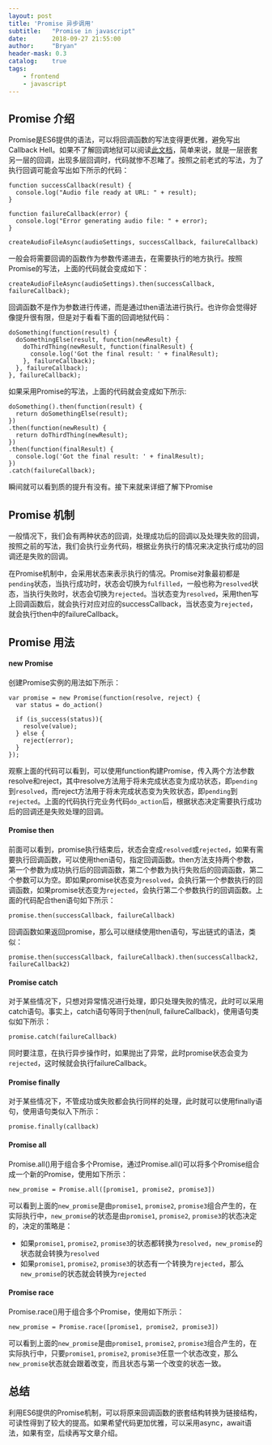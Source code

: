 ```yaml
---
layout: post
title: 'Promise 异步调用'
subtitle:   "Promise in javascript"
date:       2018-09-27 21:55:00
author:     "Bryan"
header-mask: 0.3
catalog:    true
tags:
    - frontend
    - javascript
---
```


## Promise 介绍
Promise是ES6提供的语法，可以将回调函数的写法变得更优雅，避免写出Callback Hell。如果不了解回调地狱可以阅读[此文档](http://callbackhell.com/)，简单来说，就是一层嵌套另一层的回调，出现多层回调时，代码就惨不忍睹了。按照之前老式的写法，为了执行回调可能会写出如下所示的代码：

```
function successCallback(result) {
  console.log("Audio file ready at URL: " + result);
}

function failureCallback(error) {
  console.log("Error generating audio file: " + error);
}

createAudioFileAsync(audioSettings, successCallback, failureCallback)
```
一般会将需要回调的函数作为参数传递进去，在需要执行的地方执行。按照Promise的写法，上面的代码就会变成如下：

```
createAudioFileAsync(audioSettings).then(successCallback, failureCallback);
```
回调函数不是作为参数进行传递，而是通过then语法进行执行。也许你会觉得好像提升很有限，但是对于看看下面的回调地狱代码：

```
doSomething(function(result) {
  doSomethingElse(result, function(newResult) {
    doThirdThing(newResult, function(finalResult) {
      console.log('Got the final result: ' + finalResult);
    }, failureCallback);
  }, failureCallback);
}, failureCallback);
```
如果采用Promise的写法，上面的代码就会变成如下所示:

```
doSomething().then(function(result) {
  return doSomethingElse(result);
})
.then(function(newResult) {
  return doThirdThing(newResult);
})
.then(function(finalResult) {
  console.log('Got the final result: ' + finalResult);
})
.catch(failureCallback);
```
瞬间就可以看到质的提升有没有。接下来就来详细了解下Promise

## Promise 机制
一般情况下，我们会有两种状态的回调，处理成功后的回调以及处理失败的回调，按照之前的写法，我们会执行业务代码，根据业务执行的情况来决定执行成功的回调还是失败的回调。

在Promise机制中，会采用状态来表示执行的情况。Promise对象最初都是`pending`状态，当执行成功时，状态会切换为`fulfilled`，一般也称为`resolved`状态，当执行失败时，状态会切换为`rejected`。当状态变为`resolved`，采用then写上回调函数后，就会执行对应对应的successCallback，当状态变为`rejected`，就会执行then中的failureCallback。


## Promise 用法

#### new Promise
创建Promise实例的用法如下所示：

```
var promise = new Promise(function(resolve, reject) {
  var status = do_action()
  
  if (is_success(status)){
    resolve(value);
  } else {
    reject(error);
  }
});
```
观察上面的代码可以看到，可以使用function构建Promise，传入两个方法参数resolve和reject，其中resolve方法用于将未完成状态变为成功状态，即`pending`到`resolved`，而reject方法用于将未完成状态变为失败状态，即`pending`到`rejected`。上面的代码执行完业务代码`do_action`后，根据状态决定需要执行成功后的回调还是失败处理的回调。


#### Promise then
前面可以看到，promise执行结束后，状态会变成`resolved`或`rejected`，如果有需要执行回调函数，可以使用then语句，指定回调函数。then方法支持两个参数，第一个参数为成功执行后的回调函数，第二个参数为执行失败后的回调函数，第二个参数可以为空。即如果promise状态变为`resolved`，会执行第一个参数执行的回调函数，如果promise状态变为`rejected`，会执行第二个参数执行的回调函数。上面的代码配合then语句如下所示：

```
promise.then(successCallback, failureCallback)
```

回调函数如果返回promise，那么可以继续使用then语句，写出链式的语法，类似：

```
promise.then(successCallback, failureCallback).then(successCallback2, failureCallback2)
```
#### Promise catch
对于某些情况下，只想对异常情况进行处理，即只处理失败的情况，此时可以采用catch语句。事实上，catch语句等同于then(null, failureCallback)，使用语句类似如下所示：

```
promise.catch(failureCallback)
```
同时要注意，在执行异步操作时，如果抛出了异常，此时promise状态会变为`rejected`，这时候就会执行failureCallback。

#### Promise finally
对于某些情况下，不管成功或失败都会执行同样的处理，此时就可以使用finally语句，使用语句类似入下所示：

```
promise.finally(callback)
```

#### Promise all
Promise.all()用于组合多个Promise，通过Promise.all()可以将多个Promise组合成一个新的Promise，使用如下所示：

```
new_promise = Promise.all([promise1, promise2, promise3])
```
可以看到上面的`new_promise`是由`promise1`, `promise2`, `promise3`组合产生的，在实际执行中，`new_promise`的状态是由`promise1`, `promise2`, `promise3`的状态决定的，决定的策略是：

- 如果`promise1`, `promise2`, `promise3`的状态都转换为`resolved`，`new_promise`的状态就会转换为`resolved`
- 如果`promise1`, `promise2`, `promise3`的状态有一个转换为`rejected`，那么`new_promise`的状态就会转换为`rejected`

#### Promise race
Promise.race()用于组合多个Promise，使用如下所示：

```
new_promise = Promise.race([promise1, promise2, promise3])
```
可以看到上面的`new_promise`是由`promise1`, `promise2`, `promise3`组合产生的，在实际执行中，只要`promise1`, `promise2`, `promise3`任意一个状态改变，那么`new_promise`状态就会跟着改变，而且状态与第一个改变的状态一致。

## 总结
利用ES6提供的Promise机制，可以将原来回调函数的嵌套结构转换为链接结构，可读性得到了较大的提高。如果希望代码更加优雅，可以采用async，await语法，如果有空，后续再写文章介绍。
